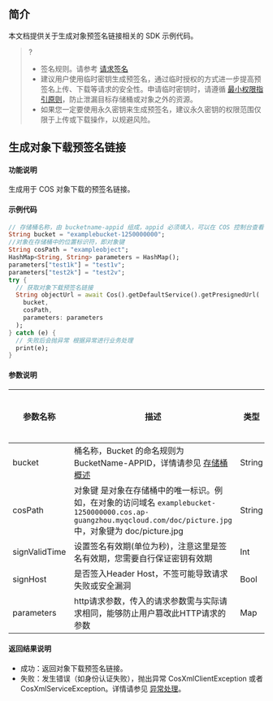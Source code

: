 ## 简介

本文档提供关于生成对象预签名链接相关的 SDK 示例代码。

>?
> - 签名规则。请参考 [请求签名](https://cloud.tencent.com/document/product/436/7778)
> - 建议用户使用临时密钥生成预签名，通过临时授权的方式进一步提高预签名上传、下载等请求的安全性。申请临时密钥时，请遵循 [最小权限指引原则](https://cloud.tencent.com/document/product/436/38618)，防止泄漏目标存储桶或对象之外的资源。
> - 如果您一定要使用永久密钥来生成预签名，建议永久密钥的权限范围仅限于上传或下载操作，以规避风险。
> 

## 生成对象下载预签名链接

#### 功能说明

生成用于 COS 对象下载的预签名链接。

#### 示例代码

```dart
// 存储桶名称，由 bucketname-appid 组成，appid 必须填入，可以在 COS 控制台查看存储桶名称。 https://console.cloud.tencent.com/cos5/bucket
String bucket = "examplebucket-1250000000";
//对象在存储桶中的位置标识符，即对象键
String cosPath = "exampleobject";
HashMap<String, String> parameters = HashMap();
parameters["test1k"] = "test1v";
parameters["test2k"] = "test2v";
try {
  // 获取对象下载预签名链接
  String objectUrl = await Cos().getDefaultService().getPresignedUrl(
    bucket, 
    cosPath, 
    parameters: parameters
  );
} catch (e) {
  // 失败后会抛异常 根据异常进行业务处理
  print(e);
}
```

#### 参数说明

| 参数名称   | 描述                                                         | 类型   | 是否必选 |
| ---------- | ------------------------------------------------------------ | ------ | ------ |
| bucket | 桶名称，Bucket 的命名规则为 BucketName-APPID，详情请参见 [存储桶概述](https://cloud.tencent.com/document/product/436/13312) | String | 是 |
| cosPath | 对象键 是对象在存储桶中的唯一标识。例如，在对象的访问域名 `examplebucket-1250000000.cos.ap-guangzhou.myqcloud.com/doc/picture.jpg `中，对象键为 doc/picture.jpg | String | 是 |
| signValidTime | 设置签名有效期(单位为秒)，注意这里是签名有效期，您需要自行保证密钥有效期 | Int | 否 |
| signHost | 是否签入Header Host，不签可能导致请求失败或安全漏洞 | Bool | 否 |
| parameters | http请求参数，传入的请求参数需与实际请求相同，能够防止用户篡改此HTTP请求的参数 | Map | 否 |

#### 返回结果说明

- 成功：返回对象下载预签名链接。
- 失败：发生错误（如身份认证失败），抛出异常 CosXmlClientException 或者 CosXmlServiceException。详情请参见 [异常处理](https://cloud.tencent.com/document/product/436/86180)。
